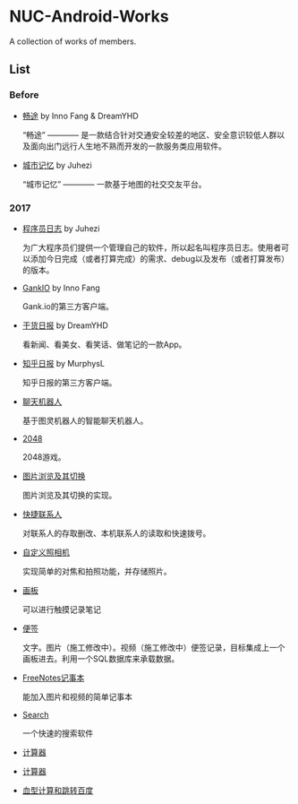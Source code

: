 # NUC-Android-Works
A collection of works of members.

## List

### Before

* [畅途](https://github.com/InnoFang/ChangTu) by Inno Fang & DreamYHD

  “畅途” ———— 是一款结合针对交通安全较差的地区、安全意识较低人群以及面向出门远行人生地不熟而开发的一款服务类应用软件。

* [城市记忆](https://github.com/qiaoyunrui/CityMemory) by Juhezi

  “城市记忆” ———— 一款基于地图的社交交友平台。

### 2017

* [程序员日志](https://github.com/qiaoyunrui/CoderLife) by Juhezi

  为广大程序员们提供一个管理自己的软件，所以起名叫程序员日志。使用者可以添加今日完成（或者打算完成）的需求、debug以及发布（或者打算发布）的版本。

* [GankIO](https://github.com/InnoFang/GankIO) by Inno Fang

  Gank.io的第三方客户端。

* [干货日报](https://github.com/DreamYHD/ZhihuDaily) by DreamYHD

  看新闻、看美女、看笑话、做笔记的一款App。

* [知乎日报](https://github.com/MurphysL/ZhiHuDaily) by MurphysL

  知乎日报的第三方客户端。

* [聊天机器人](https://github.com/dydymw/Tdme)

  基于图灵机器人的智能聊天机器人。

* [2048](https://github.com/Joki-memeda/My2048)

  2048游戏。

* [图片浏览及其切换](https://github.com/Wennier/StudyNote)

  图片浏览及其切换的实现。

* [快捷联系人](https://github.com/wangtianrui/ContantChose)

  对联系人的存取删改、本机联系人的读取和快速拨号。

* [自定义照相机](https://github.com/ErisRolo/SimpleCamera)

  实现简单的对焦和拍照功能，并存储照片。

* [画板](https://github.com/shencang/hua)

  可以进行触摸记录笔记

* [便签](https://github.com/shencang/notes-bata)

   文字。图片（施工修改中）。视频（施工修改中）便签记录，目标集成上一个画板进去。利用一个SQL数据库来承载数据。

* [FreeNotes记事本](https://github.com/Guangxs/FreeNotes)

  能加入图片和视频的简单记事本

* [Search](https://github.com/shentibeitaokongle/Search)

  一个快速的搜索软件

* [计算器](https://github.com/WuYanlili/Calculator)

* [计算器](https://github.com/jinlu1106/Calculator2)


* [血型计算和跳转百度](https://github.com/Zhusurong/app.xuexing)
